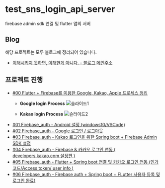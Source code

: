 # test_sns_login_api_server
firebase admin sdk 연결 및 flutter 앱의 서버 

## Blog 
해당 프로젝트는 모두 블로그에 정리되어 있습니다.
- [이해시키지 못하면, 이해한게 아니다. - 블로그 메인주소](https://debaeloper.tistory.com/)

## 프로젝트 진행

- [#00 Flutter + Firebase를 이용한 Google, Kakao, Apple 프로세스 정리](https://debaeloper.tistory.com/68)
    - **Google login Process**
    ![슬라이드1](https://user-images.githubusercontent.com/31425312/124356989-30dbb200-dc54-11eb-9d57-151abe6359b7.JPG)

    - **Kakao login Process**
    ![슬라이드2](https://user-images.githubusercontent.com/31425312/124356990-32a57580-dc54-11eb-904e-bc8f3972defc.JPG)
- [#01 Firebase_auth - Android 설정 (windows10/VSCode)](https://debaeloper.tistory.com/62)
- [#02 Firebase_auth - Google 로그인 / 로그아웃](https://debaeloper.tistory.com/63)
- [#03 Firebase_auth - Kakao 로그인을 위한 Spring boot + Firebase Admin SDK 설정](https://debaeloper.tistory.com/64)
- [#04 Firebase_auth - Firebase & 카카오 로그인 연동 ( developers.kakao.com 설정편 )](https://debaeloper.tistory.com/65)
- [#05 Firebase_auth - Flutter + Spring boot 연결 및 카카오 로그인 연동 (인가코드/Access token/ user info )](https://debaeloper.tistory.com/66)
- [#06 Firebase_auth - Firebase auth + Spring boot + FLutter 사용자 등록 및 로그인 완료)](https://debaeloper.tistory.com/67)

